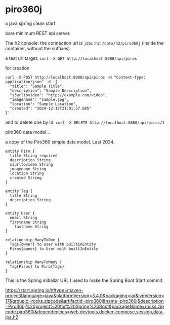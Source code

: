 # piro360j
a java spring clean start

bare minimum REST api server.

The h2 console: the connection url is `jdbc:h2:/data/h2/piro360j` (inside the container, without the suffixes)


a test url target:
`curl -X GET http://localhost:8080/api/piros`

for creation
```
curl -X POST http://localhost:8080/api/piros -H "Content-Type: application/json" -d '{
  "title": "Sample Title",
  "description": "Sample Description",
  "s3urltovideo": "http://example.com/video",
  "imagename": "sample.jpg",
  "location": "Sample Location",
  "created": "2024-12-17T21:01:37.685"
}'
```

and to delete one by Id: `curl -X DELETE http://localhost:8080/api/piros/1`

piro360 data model...


a copy of the Piro360 simple data model. Last 2024.

```
entity Piro {
  title String required
  description String
  s3urltovideo String
  imagename String
  location String
  created String
}

entity Tag {
  title String
  description String
}

entity User {
  email String
  firstname String
	lastname String
}

relationship ManyToOne {
  Tags{owner} to User with builtInEntity
  Piros{owner} to User with builtInEntity
}

relationship ManyToMany {
  Tag{Piros} to Piro{Tags}
}
```


This is the Spring initializr URL I used to make the Spring Boot Start commit.

https://start.spring.io/#!type=maven-project&language=java&platformVersion=3.4.0&packaging=jar&jvmVersion=17&groupId=rocks.zipcode&artifactId=piro360j&name=piro360j&description=Piro360j%20project%20for%20Spring%20Boot&packageName=rocks.zipcode.piro360j&dependencies=web,devtools,docker-compose,session,data-jpa,h2